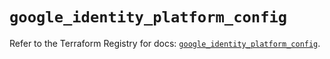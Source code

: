 # `google_identity_platform_config`

Refer to the Terraform Registry for docs: [`google_identity_platform_config`](https://registry.terraform.io/providers/hashicorp/google-beta/5.42.0/docs/resources/google_identity_platform_config).
